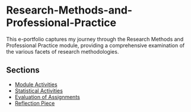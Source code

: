 # Research-Methods-and-Professional-Practice

This e-portfolio captures my journey through the Research Methods and Professional Practice module, providing a comprehensive examination of the various facets of research methodologies.

## Sections

- [Module Activities]([./Module%20Activities/](https://github.com/mmapphk3/Research-Methods-and-Professional-Practice/tree/dedbc87f6191da683a129a092a5a9823c7c3bde1/Module%20Activities%20))
- [Statistical Activities](./Statistical%20Activities/)
- [Evaluation of Assignments](./Evaluation%20of%20Assignments/)
- [Reflection Piece](./Reflection%20Piece/)



